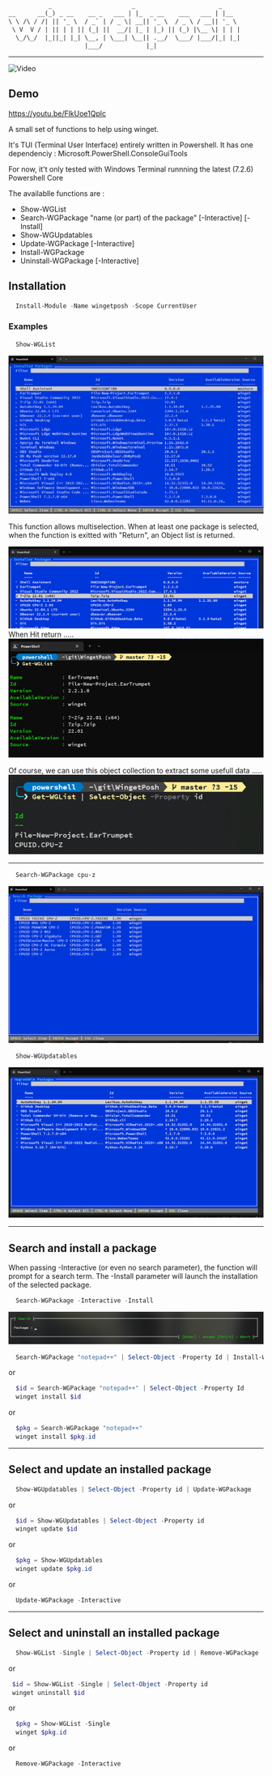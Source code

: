 ```
           _                      _                       _
__      __(_) _ __    __ _   ___ | |_  _ __    ___   ___ | |__
\ \ /\ / /| || '_ \  / _` | / _ \| __|| '_ \  / _ \ / __|| '_ \
 \ V  V / | || | | || (_| ||  __/| |_ | |_) || (_) |\__ \| | | |
  \_/\_/  |_||_| |_| \__, | \___| \__|| .__/  \___/ |___/|_| |_|
                     |___/            |_|
```
***

![Video](https://img.youtube.com/vi/FlkUoe1Qplc/0.jpg)

## Demo
https://youtu.be/FlkUoe1Qplc


A small set of functions to help using winget.

It's TUI (Terminal User Interface) entirely written in Powershell.
It has one dependenciy : Microsoft.PowerShell.ConsoleGuiTools

For now, it't only tested with Windows Terminal runnning the latest (7.2.6) Powershell Core

The availablle functions are :
- Show-WGList
- Search-WGPackage "name (or part) of the package" [-Interactive] [-Install]
- Show-WGUpdatables
- Update-WGPackage [-Interactive]
- Install-WGPackage
- Uninstall-WGPackage [-Interactive]
  
  
## Installation
``` Powershell
  Install-Module -Name wingetposh -Scope CurrentUser
```

### Examples
``` Powershell
  Show-WGList
```
![image1](https://github.com/Yves848/WingetPosh/blob/master/images/img1.png?raw=true)

This function allows multiselection.
When at least one package is selected, when the function is exitted with "Return", an Object list is returned.

![](https://github.com/Yves848/WingetPosh/blob/master/images/img4.png?raw=true)
When Hit return .....
![](https://github.com/Yves848/WingetPosh/blob/master/images/img5.png?raw=true)

Of course, we can use this object collection to extract some usefull data .....
![](https://github.com/Yves848/WingetPosh/blob/master/images/img6.png?raw=true)


***

``` Powershell
  Search-WGPackage cpu-z
```
![image2](https://github.com/Yves848/WingetPosh/blob/master/images/img2.png?raw=true)

``` Powershell
  Show-WGUpdatables
```
![image3](https://github.com/Yves848/WingetPosh/blob/master/images/img3.png?raw=true)

***

## Search and install a package

When passing -Interactive (or even no search parameter), the function will prompt for a search term.
The -Install parameter will launch the installation of the selected package.

``` Powershell
  Search-WGPackage -Interactive -Install
```

![image7](https://github.com/Yves848/WingetPosh/blob/master/images/img7.png?raw=true)

``` Powershell
  Search-WGPackage "notepad++" | Select-Object -Property Id | Install-WGPackage
```
or
``` Powershell
  $id = Search-WGPackage "notepad++" | Select-Object -Property Id
  winget install $id
```
or
``` Powershell
  $pkg = Search-WGPackage "notepad++"
  winget install $pkg.id
```

***

## Select and update an installed package
``` Powershell
  Show-WGUpdatables | Select-Object -Property id | Update-WGPackage
```
or
``` Powershell
  $id = Show-WGUpdatables | Select-Object -Property id
  winget update $id
```
or
``` Powershell
  $pkg = Show-WGUpdatables
  winget update $pkg.id
```
or
 
``` Powershell
  Update-WGPackage -Interactive
``` 

***

## Select and uninstall an installed package
``` Powershell
  Show-WGList -Single | Select-Object -Property id | Remove-WGPackage
```

or

``` Powershell
 $id = Show-WGList -Single | Select-Object -Property id
 winget uninstall $id
```

or
``` Powershell
  $pkg = Show-WGList -Single
  winget $pkg.id
```

or 
``` Powershell
  Remove-WGPackage -Interactive
```